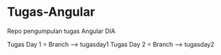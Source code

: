 # Tugas-Angular
Repo pengumpulan tugas Angular DIA

Tugas Day 1 = Branch --> tugasday1
Tugas Day 2 = Branch --> tugasday2
